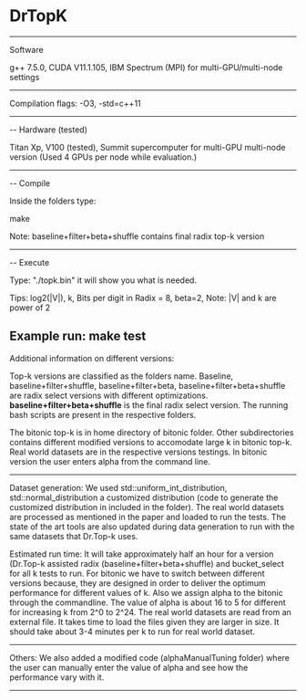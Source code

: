 # DrTopK
----
Software

g++ 7.5.0, CUDA V11.1.105, IBM Spectrum (MPI) for multi-GPU/multi-node settings

-----

Compilation flags: -O3, -std=c++11

-----
--
Hardware (tested)

Titan Xp, V100 (tested), Summit supercomputer for multi-GPU multi-node version (Used 4 GPUs per node while evaluation.)

------
--
Compile

Inside the folders type:

make

Note: baseline+filter+beta+shuffle contains final radix top-k version

------
--
Execute

Type: "./topk.bin" it will show you what is needed.

Tips: log2(|V|), k, Bits per digit in Radix = 8, beta=2, Note: |V| and k are power of 2   

Example run: make test
------

Additional information on different versions:

Top-k versions are classified as the folders name. Baseline, baseline+filter+shuffle, baseline+filter+beta,  baseline+filter+beta+shuffle are radix select versions with different optimizations. **baseline+filter+beta+shuffle** is the final radix select version. The running bash scripts are present in the respective folders.

The bitonic top-k is in home directory of bitonic folder. Other subdirectories contains different modified versions to accomodate large k in bitonic top-k. Real world datasets are in the respective versions testings. In bitonic version the user enters alpha from the command line.

----
Dataset generation: We used std::uniform_int_distribution, std::normal_distribution a customized distribution (code to generate the customized distribution in included in the folder). The real world datasets are processed as mentioned in the paper and loaded to run the tests. The state of the art tools are also updated during data generation to run with the same datasets that Dr.Top-k uses.


Estimated run time:
It will take approximately half an hour for a version (Dr.Top-k assisted radix (baseline+filter+beta+shuffle) and bucket_select for all k tests to run. For bitonic we have to switch between different versions because, they are designed in order to deliver the optimum performance for different values of k. Also we assign alpha to the bitonic through the commandline. The value of alpha is about 16 to 5 for different for increasing k from 2^0 to 2^24. The real world datasets are read from an external file. It takes time to load the files given they are larger in size. It should take about 3-4 minutes per k to run for real world dataset.
 
-----

Others: We also added a modified code (alphaManualTuning folder) where the user can manually enter the value of alpha and see how the performance vary with it.

-----
